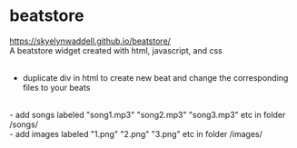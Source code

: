 # beatstore
https://skyelynwaddell.github.io/beatstore/ <br>
A beatstore widget created with html, javascript, and css
<br><br>
- duplicate div in html to create new beat and change the corresponding files to your beats
<br>
- add songs labeled "song1.mp3" "song2.mp3" "song3.mp3" etc in folder /songs/
<br>
- add images labeled "1.png" "2.png" "3.png" etc in folder /images/
